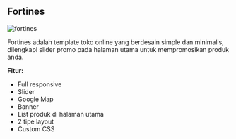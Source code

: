 Fortines
------------

![fortines](http://s3-ap-southeast-1.amazonaws.com/cdn2.jarvis-store.com/img/themes/fortines/fortines-preview.jpg)

Fortines adalah template toko online yang berdesain simple dan minimalis, dilengkapi slider promo pada halaman utama untuk mempromosikan produk anda.

**Fitur:**
 - Full responsive 
 - Slider 
 - Google Map 
 - Banner
 - List produk di halaman utama
 - 2 tipe layout
 - Custom CSS
